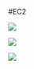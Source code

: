 
#EC2

![](https://user-images.githubusercontent.com/26511983/71486505-4c9f0600-27dc-11ea-8f35-e27aaa61a080.png)

![](https://user-images.githubusercontent.com/26511983/71486537-735d3c80-27dc-11ea-985a-52d70417df2d.png)

![](https://user-images.githubusercontent.com/26511983/71487894-5415dd80-27e3-11ea-87f9-6714583a793c.png)



